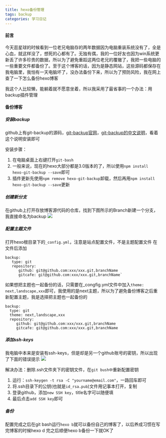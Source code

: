 ```yaml
---
title: hexo备份管理
tags: backup
categories: 学习日记
---
```


#### 前言
今天逛星球的时候看到一位老兄电脑存的两年数据因为电脑重装系统没有了，全是心血，就这样没了，想死的心都有了。无独有偶，我的一位好友也因为win系统更新丢了许多珍贵的数据，所以为了避免重蹈这两位老兄的覆辙了，我把一些电脑的一些重要文件都备份了。至于这个博客的话，因为是静态网站，这些源码都保存在我电脑里，我怕有一天电脑坏了，没办法备份下来，所以为了预防风险，我在网上查了一下怎么备份hexo博客

我这个人比较懒，能躺着就不愿意坐着，所以我采用了最省事的一个办法：用backup插件管理
<!-- more -->
#### 备份博客
##### 安装backup
github上有git-backup的源码，[git-backup官网](https://github.com/coneycode/hexo-git-backup)，[git-backup的中文说明](https://github.com/coneycode/hexo-git-backup/wiki/%E4%B8%AD%E6%96%87%E8%AF%B4%E6%98%8E-zh_CN)，看着这个说明安装即可

安装步骤：
1. 在电脑桌面上右键打开`git-bash`
2. 一般来说，现在的hexo大部分都是3.0版本的了，所以使用`npm install hexo-git-backup --save`即可
3. 插件更新先使用`npm remove hexo-git-backup`卸载，然后再用`npm install hexo-git-backup --save`更新

##### 创建新分支
在github上打开存放博客源代码的仓库，找到下图所示的Branch新建一个分支，我直接命名为backup
![](https://blog-1258579174.cos.ap-chengdu.myqcloud.com/images/%E5%88%86%E6%94%AF.png)

##### 配置主题文件
打开hexo根目录下的`_config.yml`，注意是站点配置文件，不是主题配置文件
在文件后添加
```
backup:
   type: git
   repository:
      github: git@github.com:xxx/xxx.git,branchName
      gitcafe: git@github.com:xxx/xxx.git,branchName`
```
如果想把主题也一起备份的话，只需要在_congfig.yml文件中加入`theme: next,landscape,xxx`即可，我使用的是next主题，所以为了避免备份博客之后重新配置主题，我是选择把主题也一起备份的
```
backup:
  type: git
  theme: next,landscape,xxx
  repository:
     github: git@github.com:xxx/xxx.git,branchName
     gitcafe: git@github.com:xxx/xxx.git,branchName
```

##### 添加ssh-keys
我电脑中本来是安装有ssh-keys，但是却是另一个github账号的密钥，所以出现了下面的错误提示
![](https://blog-1258579174.cos.ap-chengdu.myqcloud.com/images/%E9%94%99%E8%AF%AF%E6%8F%90%E7%A4%BA.png)

解决办法：删除.ssh文件夹下的密钥文件，在`git bush中`重新配置密钥
1. 运行：`ssh-keygen -t rsa -C "yourname@email.com"`，一路回车即可
2. 将.ssh目录下的公钥(也就是`id_rsa.pub`)文件用记事本打开，复制
3. 登录github，添加`new SSH key`，title名字可以随便填
4. 最后点击`add SSH key`即可

##### 备份
配置完成之后在git bash运行`hexo b`就可以备份自己的博客了，以后养成习惯在写完博客的时候hexo d 完之后顺便hexo b备份一下就OK了

